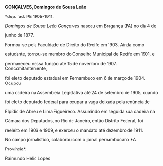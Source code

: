 **GONÇALVES, Domingos de Sousa Leão**



\*dep. fed. PE 1905-1911.



*Domingos de Sousa Leão Gonçalves* nasceu em Bragança (PA) no dia 4 de

junho de 1877.



Formou-se pela Faculdade de Direito do Recife em 1903. Ainda como

estudante, tornou-se membro do Conselho Municipal de Recife em 1901, e

permaneceu nessa função até 15 de novembro de 1907. Concomitantemente,

foi eleito deputado estadual em Pernambuco em 6 de março de 1904. Ocupou

uma cadeira na Assembleia Legislativa até 24 de setembro de 1905, quando

foi eleito deputado federal para ocupar a vaga deixada pela renúncia de

Elpídio de Abreu e Lima Figueiredo. Assumindo em seguida sua cadeira na

Câmara dos Deputados, no Rio de Janeiro, então Distrito Federal, foi

reeleito em 1906 e 1909, e exerceu o mandato até dezembro de 1911.



No campo jornalístico, colaborou com o jornal pernambucano *A

Província*.



Raimundo Helio Lopes



